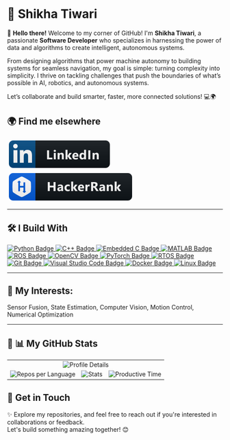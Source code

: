 # 🌟 Shikha Tiwari  

👋 **Hello there!** Welcome to my corner of GitHub! I'm **Shikha Tiwari**, a passionate **Software Developer** who specializes in harnessing the power of data and algorithms to create intelligent, autonomous systems.

From designing algorithms that power machine autonomy to building systems for seamless navigation, my goal is simple: turning complexity into simplicity. I thrive on tackling challenges that push the boundaries of what’s possible in AI, robotics, and autonomous systems.

Let’s collaborate and build smarter, faster, more connected solutions! 💻🌍

## 🌍 Find me elsewhere
 <a href="https://www.linkedin.com/in/shikha-tiwari-6ab48613b/">
    <img src="https://github.com/MikeCodesDotNET/ColoredBadges/blob/master/svg/social/linkedin.svg" alt="GitHub Followers Badge" style="vertical-align:top; margin:6px 4px"> </a>
 <a href="https://www.hackerrank.com/profile/shikha6296">
    <img src="https://github.com/MikeCodesDotNET/ColoredBadges/blob/master/svg/dev/services/hackerrank.svg" alt="GitHub Followers Badge" style="vertical-align:top; margin:6px 4px"> </a>

---

## 🛠️ I Build With
<a href="https://www.python.org/"> <img src="https://img.shields.io/badge/Python-3776AB?style=for-the-badge&logo=python&logoColor=white" alt="Python Badge"> </a> <a href="https://en.cppreference.com/"> <img src="https://img.shields.io/badge/C++-00599C?style=for-the-badge&logo=cplusplus&logoColor=white" alt="C++ Badge"> </a> <a href="https://embeddedc.com/"> <img src="https://img.shields.io/badge/Embedded%20C-00979D?style=for-the-badge&logo=c&logoColor=white" alt="Embedded C Badge"> </a>
<a href="https://www.mathworks.com/products/matlab.html"> <img src="https://img.shields.io/badge/MATLAB-FF8000?style=for-the-badge&logo=mathworks&logoColor=white" alt="MATLAB Badge"> </a> 
<a href="https://www.ros.org/"> <img src="https://img.shields.io/badge/ROS-22314E?style=for-the-badge&logo=ros&logoColor=white" alt="ROS Badge"> </a> 
<a href="https://opencv.org/"> <img src="https://img.shields.io/badge/OpenCV-5C3EE8?style=for-the-badge&logo=opencv&logoColor=white" alt="OpenCV Badge"> </a> 
<a href="https://pytorch.org/"> <img src="https://img.shields.io/badge/PyTorch-EE4C2C?style=for-the-badge&logo=pytorch&logoColor=white" alt="PyTorch Badge"> </a> <a href="https://www.rt-thread.io/"> <img src="https://img.shields.io/badge/RTOS-336791?style=for-the-badge&logo=freebsd&logoColor=white" alt="RTOS Badge"> </a> 
<a href="https://git-scm.com/"> <img src="https://img.shields.io/badge/Git-F05032?style=for-the-badge&logo=git&logoColor=white" alt="Git Badge"> </a> 
<a href="https://code.visualstudio.com/"> 
  <img src="https://img.shields.io/badge/VS%20Code-0078D4?style=for-the-badge&logo=visual-studio-code&logoColor=white" alt="Visual Studio Code Badge"> 
</a>
<a href="https://www.docker.com/"> 
  <img src="https://img.shields.io/badge/Docker-2496ED?style=for-the-badge&logo=docker&logoColor=white" alt="Docker Badge"> 
</a>
<a href="https://www.linux.org/"> 
  <img src="https://img.shields.io/badge/Linux-FCC624?style=for-the-badge&logo=linux&logoColor=black" alt="Linux Badge"> 
</a>

---
## 🔭 My Interests:

Sensor Fusion, State Estimation, Computer Vision, Motion Control, Numerical Optimization

---
## 🌟 📊 My GitHub Stats

<table>
  <tr>
    <td colspan="3" align="center">
      <img src="http://github-profile-summary-cards.vercel.app/api/cards/profile-details?username=shikha6926&theme=solarized_dark" alt="Profile Details" width="80%" height="auto">
    </td>
  </tr>
  <tr>
    <td style="text-align: center;">
      <img src="http://github-profile-summary-cards.vercel.app/api/cards/repos-per-language?username=shikha6926&theme=solarized_dark" alt="Repos per Language" width="100%" height="auto">
    </td>
    <td style="text-align: center;">
      <img src="http://github-profile-summary-cards.vercel.app/api/cards/stats?username=shikha6926&theme=solarized_dark" alt="Stats" width="100%" height="auto">
    </td>
    <td style="text-align: center;">
      <img src="http://github-profile-summary-cards.vercel.app/api/cards/productive-time?username=shikha6926&theme=solarized_dark&utcOffset=8" alt="Productive Time" width="100%" height="auto">
    </td>
  </tr>
</table>

## 🤝 Get in Touch

✨ Explore my repositories, and feel free to reach out if you're interested in collaborations or feedback.  
Let's build something amazing together! 😊
